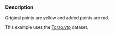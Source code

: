 ### Description

Original points are yellow and added points are red.

This example uses the [Torso.vtp](https://raw.githubusercontent.com/lorensen/VTKWikiExamples/master/Testing/Data/Torso.vtp) dataset.
